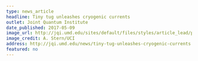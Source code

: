 ```yaml
---
type: news_article
headline: Tiny tug unleashes cryogenic currents
outlet: Joint Quantum Institute
date_published: 2017-05-09
image_url: http://jqi.umd.edu/sites/default/files/styles/article_lead/public/images/banner_blurred_gallery.jpg?itok=_460gOAg
image_credit: A. Stern/UCI
address: http://jqi.umd.edu/news/tiny-tug-unleashes-cryogenic-currents
featured: no
---
```

